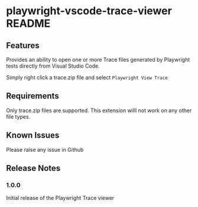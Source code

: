 # playwright-vscode-trace-viewer README

## Features

Provides an ability to open one or more Trace files generated by Playwright tests directly from Visual Studio Code.

Simply right click a trace.zip file and select `Playwright View Trace`




## Requirements

Only trace.zip files are supported. This extension willl not work on any other file types.


## Known Issues

Please raise any issue in Github

## Release Notes

### 1.0.0

Initial release of the Playwright Trace viewer

